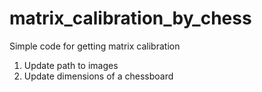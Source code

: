 # matrix_calibration_by_chess
Simple code for getting matrix calibration 
1. Update path to images
2. Update dimensions of a chessboard

